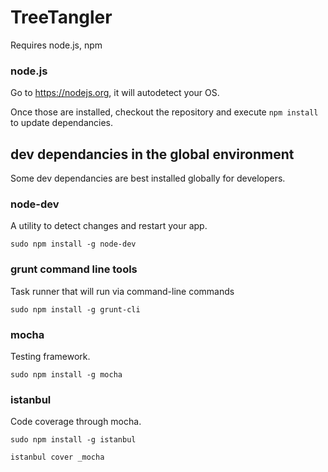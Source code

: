 # TreeTangler
Requires node.js, npm

### node.js
Go to https://nodejs.org, it will autodetect your OS. 

Once those are installed, checkout the repository and execute 
```npm install```
to update dependancies.

## dev dependancies in the global environment
Some dev dependancies are best installed globally for developers.

### node-dev
A utility to detect changes and restart your app.

```sudo npm install -g node-dev```

### grunt command line tools
Task runner that will run via command-line commands

```sudo npm install -g grunt-cli```

### mocha
Testing framework.

```sudo npm install -g mocha```

### istanbul
Code coverage through mocha.

```sudo npm install -g istanbul```

```istanbul cover _mocha```
